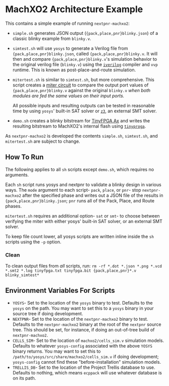 # MachXO2 Architecture Example

This contains a simple example of running `nextpnr-machxo2`:

* `simple.sh` generates JSON output (`{pack,place,pnr}blinky.json`) of a
  classic blinky example from `blinky.v`.
* `simtest.sh` will use `yosys` to generate a Verilog file from
  `{pack,place,pnr}blinky.json`, called `{pack,place,pnr}blinky.v`. It will
  then and compare `{pack,place,pnr}blinky.v`'s simulation behavior to the
  original verilog file (`blinky.v`) using the [`iverilog`](http://iverilog.icarus.com)
  compiler and `vvp` runtime. This is known as post-place-and-route simulation.
* `mitertest.sh` is similar to `simtest.sh`, but more comprehensive. This
  script creates a [miter circuit](https://www21.in.tum.de/~lammich/2015_SS_Seminar_SAT/resources/Equivalence_Checking_11_30_08.pdf)
  to compare the output port values of `{pack,place,pnr}blinky.v` against the
  original `blinky.v` _when both modules are fed the same values on their input
  ports._

  All possible inputs and resulting outputs can be tested in reasonable time by
  using `yosys`' built-in SAT solver or [`z3`](https://github.com/Z3Prover/z3),
  an external SMT solver.
* `demo.sh` creates a blinky bitstream for [TinyFPGA Ax](https://tinyfpga.com/a-series-guide.html)
  and writes the resulting bitstream to MachXO2's internal flash using
  [`tinyproga`](https://github.com/tinyfpga/TinyFPGA-A-Programmer).

As `nextpnr-machxo2` is developed the contents `simple.sh`, `simtest.sh`, and
`mitertest.sh` are subject to change.

## How To Run
The following applies to all `sh` scripts except `demo.sh`, which requires no
arguments.

Each `sh` script runs yosys and nextpnr to validate a blinky design in various
ways. The `mode` argument to each script- `pack`, `place`, or `pnr`- stop
`nextpnr-machxo2` after the specified phase and writes out a JSON file of the
results in `{pack,place,pnr}blinky.json`; `pnr` runs all of the Pack, Place,
and Route phases.

`mitertest.sh` requires an additional option- `sat` or `smt`- to choose between
verifying the miter with either yosys' built-in SAT solver, or an external
SMT solver.

To keep file count lower, all yosys scripts are written inline inside the
`sh` scripts using the `-p` option.

### Clean
To clean output files from _all_ scripts, run: `rm -rf *.dot *.json *.png *.vcd *.smt2 *.log tinyfpga.txt tinyfpga.bit {pack,place,pnr}*.v blinky_simtest*`

## Environment Variables For Scripts

* `YOSYS`- Set to the location of the `yosys` binary to test. Defaults to the
  `yosys` on the path. You may want to set this to a `yosys` binary in your
  source tree if doing development.
* `NEXTPNR`- Set to the location of the `nextpnr-machxo2` binary to test.
  Defaults to the `nextpnr-machxo2` binary at the root of the `nextpnr` source
  tree. This should be set, for instance, if doing an out-of-tree build of
  `nextpnr-machxo2`.
* `CELLS_SIM`- Set to the location of `machxo2/cells_sim.v` simulation models.
  Defaults to whatever `yosys-config` associated with the above `YOSYS` binary
  returns. You may want to set this to `/path/to/yosys/src/share/machxo2/cells_sim.v`
  if doing development; `yosys-config` cannot find these "before-installation"
  simulation models.
* `TRELLIS_DB`- Set to the location of the Project Trellis database to use.
  Defaults to nothing, which means `ecppack` will use whatever database is on
  its path.

